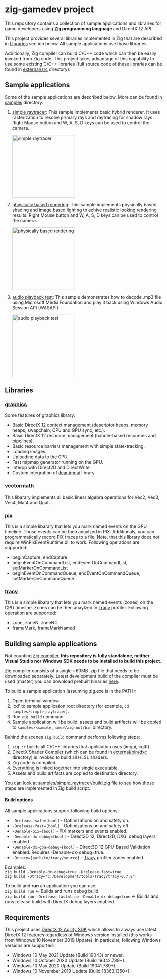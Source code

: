 # zig-gamedev project

This repository contains a collection of sample applications and libraries for game developers using **[Zig](https://ziglang.org/) programming language** and DirectX 12 API.

This project provides several libraries implemented in Zig that are described in [Libraries](#libraries) section below. All sample applications use those libraries.

Additionally, Zig compiler can build C/C++ code which can then be easily invoked from Zig code. This project takes advantage of this capability to use some existing C/C++ libraries (full source code of these libraries can be found in [external/src](external/src) directory).

## Sample applications

Some of the sample applications are described below. More can be found in [samples](samples/) directory.

1. [simple raytracer](samples/simple_raytracer): This sample implements basic hybrid renderer. It uses rasterization to resolve primary rays and raytracing for shadow rays. Right Mouse button and W, A, S, D keys can be used to control the camera.

    <img src="screenshots/simple_raytracer.png" alt="simple raytracer" height="200">

1. [physically based rendering](samples/physically_based_rendering): This sample implements physically based shading and image based lighting to achive realistic looking rendering results. Right Mouse button and W, A, S, D keys can be used to control the camera.

    <img src="screenshots/physically_based_rendering.png" alt="physically based rendering" height="200">

1. [audio playback test](samples/audio_playback_test): This sample demonstrates how to decode .mp3 file using Microsoft Media Foundation and play it back using Windows Audio Session API (WASAPI).

    <img src="screenshots/audio_playback_test.png" alt="audio playback test" height="200">

## Libraries

### [graphics](libs/common/graphics.zig)

Some features of graphics library:

* Basic DirectX 12 context management (descriptor heaps, memory heaps, swapchain, CPU and GPU sync, etc.).
* Basic DirectX 12 resource management (handle-based resources and pipelines).
* Basic resource barriers management with simple state-tracking.
* Loading images.
* Uploading data to the GPU.
* Fast mipmap generator running on the GPU.
* Interop with Direct2D and DirectWrite.
* Custom integration of [dear imgui](https://github.com/ocornut/imgui) library.

### [vectormath](libs/common/vectormath.zig)

This libarary implements all basic linear algebra operations for Vec2, Vec3, Vec4, Mat4 and Quat.

### [pix](libs/common/pix3.zig)

This is a simple libarary that lets you mark named events on the GPU timeline. Those events can be then anaylzed in PIX. Additionaly, you can programmatically record PIX traces to a file. Note, that this library does not require WinPixEventRuntime.dll to work. Following operations are supported:

* beginCapture, endCapture
* beginEventOnCommandList, endEventOnCommandList, setMarkerOnCommandList
* beginEventOnCommandQueue, endEventOnCommandQueue, setMarkerOnCommandQueue

### [tracy](libs/common/tracy.zig)

This is a simple libarary that lets you mark named events (zones) on the CPU timeline. Zones can be then anaylzed in [Tracy](https://github.com/wolfpld/tracy) profiler. Following operation are supported:

* zone, zoneN, zoneNC
* frameMark, frameMarkNamed

## Building sample applications

Not counting [Zig compiler](https://ziglang.org/download/), **this repository is fully standalone, neither Visual Studio nor Windows SDK needs to be installed to build this project**.

Zig compiler consists of a single ~60MB .zip file that needs to be downloaded separately. Latest development build of the compiler must be used (master) you can download prebuilt binaries [here](https://ziglang.org/download/).

To build a sample application (assuming zig.exe is in the PATH):

1. Open terminal window.
1. 'cd' to sample application root directory (for example, `cd samples/simple_raytracer`).
1. Run `zig build` command.
1. Sample application will be build, assets and build artifacts will be copied to `samples/<sample_name>/zig-out/bin` directory.

Behind the scenes `zig build` command performs following steps:

1. `zig cc` builds all C/C++ libraries that application uses (imgui, cgltf).
1. DirectX Shader Compiler (which can be found in [external/bin/dxc](external/bin/dxc) directory) is invoked to build all HLSL shaders.
1. Zig code is compiled.
1. Everything is linked together into single executable.
1. Assets and build artifacts are copied to destination directory.

You can look at [samples/simple_raytracer/build.zig](samples/simple_raytracer/build.zig) file to see how those steps are implemented in Zig build script.

#### Build options

All sample applications support following build options:

* `-Drelease-safe=[bool]` - Optimizations on and safety on.
* `-Drelease-fast=[bool]` - Optimizations on and safety off.
* `-Denable-pix=[bool]` - PIX markers and events enabled.
* `-Denable-dx-debug=[bool]` - Direct3D 12, Direct2D, DXGI debug layers enabled.
* `-Denable-dx-gpu-debug=[bool]` - Direct3D 12 GPU-Based Validation enabled. Requires -Denable-dx-debug=true.
* `-Dtracy=[path/to/tracy/source]` - [Tracy](https://github.com/wolfpld/tracy) profiler zones enabled.

Examples:<br/>
`zig build -Denable-dx-debug=true -Drelease-fast=true`<br/>
`zig build -Dtracy="C:/Development/tools/Tracy/tracy-0.7.8"`<br/>

To build and **run** an application you can use:<br/>
`zig build run` <- Builds and runs debug build.<br/>
`zig build run -Drelease-fast=true -Denable-dx-debug=true` <- Builds and runs release build with DirectX debug layers enabled.<br/>

## Requirements

This project uses [DirectX 12 Agility SDK](https://devblogs.microsoft.com/directx/gettingstarted-dx12agility/) which allows to always use latest DirectX 12 features regardless of Windows version installed (this works from Windows 10 November 2019 Update). In particular, following Windows versions are supported:

* Windows 10 May 2021 Update (Build 19043) or newer.
* Windows 10 October 2020 Update (Build 19042.789+).
* Windows 10 May 2020 Update (Build 19041.789+).
* Windows 10 November 2019 Update (Build 18363.1350+).
